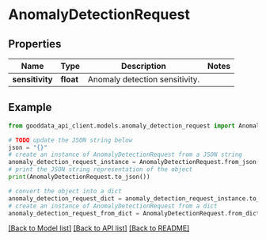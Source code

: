 # AnomalyDetectionRequest


## Properties

Name | Type | Description | Notes
------------ | ------------- | ------------- | -------------
**sensitivity** | **float** | Anomaly detection sensitivity. | 

## Example

```python
from gooddata_api_client.models.anomaly_detection_request import AnomalyDetectionRequest

# TODO update the JSON string below
json = "{}"
# create an instance of AnomalyDetectionRequest from a JSON string
anomaly_detection_request_instance = AnomalyDetectionRequest.from_json(json)
# print the JSON string representation of the object
print(AnomalyDetectionRequest.to_json())

# convert the object into a dict
anomaly_detection_request_dict = anomaly_detection_request_instance.to_dict()
# create an instance of AnomalyDetectionRequest from a dict
anomaly_detection_request_from_dict = AnomalyDetectionRequest.from_dict(anomaly_detection_request_dict)
```
[[Back to Model list]](../README.md#documentation-for-models) [[Back to API list]](../README.md#documentation-for-api-endpoints) [[Back to README]](../README.md)


